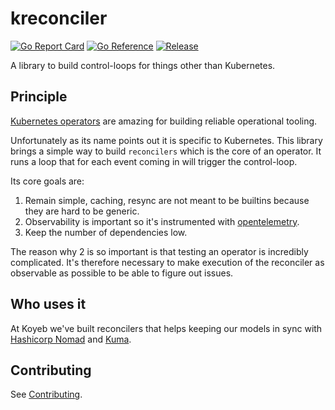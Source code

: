 # kreconciler

[![Go Report Card](https://goreportcard.com/badge/github.com/koyeb/kreconciler)](https://goreportcard.com/report/github.com/koyeb/kreconciler)
[![Go Reference](https://pkg.go.dev/badge/github.com/koyeb/kreconciler.svg)](https://pkg.go.dev/github.com/koyeb/kreconciler)
[![Release](https://img.shields.io/github/release/koyeb/kreconciler.svg?style=flat-square)](https://github.com/koyeb/kreconciler/releases/latest)

A library to build control-loops for things other than Kubernetes.

## Principle

[Kubernetes operators](https://www.infoq.com/articles/kubernetes-operators-in-depth/) are amazing for building
reliable operational tooling.

Unfortunately as its name points out it is specific to Kubernetes.
This library brings a simple way to build `reconcilers` which is the core of an operator.
It runs a loop that for each event coming in will trigger the control-loop.

Its core goals are:

1. Remain simple, caching, resync are not meant to be builtins because they are hard to be generic.
2. Observability is important so it's instrumented with [opentelemetry](https://opentelemetry.io/).
3. Keep the number of dependencies low.

The reason why 2 is so important is that testing an operator is incredibly complicated.
It's therefore necessary to make execution of the reconciler as observable as possible to be able to figure out issues.

## Who uses it

At Koyeb we've built reconcilers that helps keeping our models in sync with [Hashicorp Nomad](https://www.nomadproject.io/) and [Kuma](kuma.io/).


## Contributing

See [Contributing](CONTRIBUTING.md).
